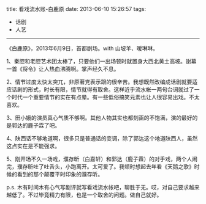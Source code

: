 title: 看戏流水账-白鹿原
date: 2013-06-10 15:26:57
tags:
- 话剧
- 人艺
---

《白鹿原》，2013年6月9日，首都剧场。with 山坡羊、暧琳琳。

1、秦腔和老腔艺术团太棒了，只要他们一出场顿时就置身大西北黄土高坡。谢幕一首《将令》让人热血沸腾啊。掌声经久不息。

2、情节过度太快太突兀，非原著党表示跟的很辛苦。我想既然改编成话剧就要适应话剧的形式，时长有限，情节就得有取舍。这样近乎流水帐一两句台词就过了一个时代一个重要情节的实在有点晕。有一些低俗搞笑元素也让人很容易出戏。不太喜欢。

3、田小娥的演员真心气质不够啊。其他人物其实也都刻画的不饱满，演的最好的是郭达的鹿子霖了吧。

4、陕西话不够地道啊，很多只是普通话的变调，除了郭达这个地道陕西人，虽然这点实在是不能强求。

5、刚开场不久一场戏，濮存昕（白嘉轩）和郭达（鹿子霖）的对手戏，两个人闹完，濮存昕吐了吐舌头，小跑离开。太可爱了。我顿时想起去年看《天鹅之歌》时候的看到的那个颠覆平时印象的濮存昕。

p.s. 木有时间木有心气写剧评就写看戏流水帐吧，聊胜于无。哎，对自己要求越来越低了。不过毕竟精力有限，也是一个取舍的问题。做自己就好。

